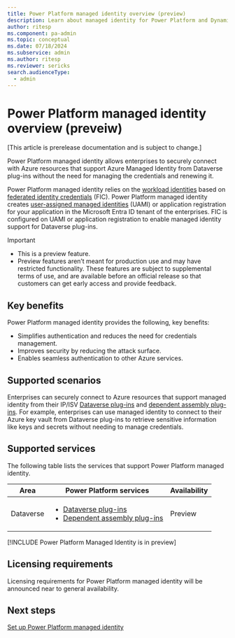 ```yaml
---
title: Power Platform managed identity overview (preview)
description: Learn about managed identity for Power Platform and Dynamics 365 apps.
author: ritesp
ms.component: pa-admin
ms.topic: conceptual
ms.date: 07/18/2024
ms.subservice: admin
ms.author: ritesp
ms.reviewer: sericks
search.audienceType: 
  - admin
---
```


# Power Platform managed identity overview (preveiw)

[This article is prerelease documentation and is subject to change.]

Power Platform managed identity allows enterprises to securely connect with Azure resources that support Azure Managed Identity from Dataverse plug-ins without the need for managing the credentials and renewing it. 

Power Platform managed identity relies on the [workload identities](/entra/workload-id/workload-identities-overview) based on [federated identity credentials](/graph/api/resources/federatedidentitycredentials-overview?view=graph-rest-1.0&preserve-view=true) (FIC). Power Platform managed identity creates [user-assigned managed identities](/entra/identity/managed-identities-azure-resources/how-manage-user-assigned-managed-identities?pivots=identity-mi-methods-azp) (UAMI) or application registration for your application in the Microsoft Entra ID tenant of the enterprises. FIC is configured on UAMI or application registration to enable managed identity support for Dataverse plug-ins.

> [!IMPORTANT]
>
> - This is a preview feature.
> - Preview features aren’t meant for production use and may have restricted functionality. These features are subject to supplemental terms of use, and are available before an official release so that customers can get early access and provide feedback.

## Key benefits
Power Platform managed identity provides the following, key benefits:

- Simplifies authentication and reduces the need for credentials management. 
- Improves security by reducing the attack surface. 
- Enables seamless authentication to other Azure services.

## Supported scenarios
Enterprises can securely connect to Azure resources that support managed identity from their IP/ISV [Dataverse plug-ins](/power-apps/developer/data-platform/plug-ins) 
and [dependent assembly plug-ins](/power-apps/developer/data-platform/build-and-package#dependent-assemblies). For example, enterprises can use managed identity to connect to their Azure key vault from Dataverse plug-ins to retrieve sensitive information like keys and secrets without needing to manage credentials.

## Supported services
The following table lists the services that support Power Platform managed identity.

| Area      | Power Platform services | Availability|
|-----------|-------------------------|-------------------------|
| Dataverse | <ul><li>[Dataverse plug-ins](/power-apps/developer/data-platform/plug-ins)</li><li>[Dependent assembly plug-ins](/power-apps/developer/data-platform/build-and-package#dependent-assemblies)</li></ul> | Preview |

[!INCLUDE Power Platform Managed Identity is in preview]

## Licensing requirements
Licensing requirements for Power Platform managed identity will be announced near to general availability.

## Next steps
[Set up Power Platform managed identity](set-up-managed-identity.md)



